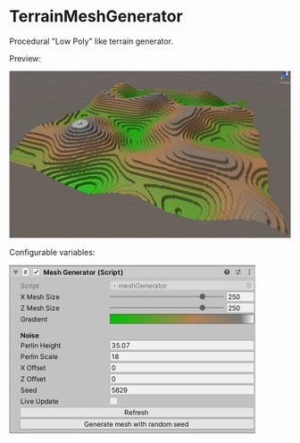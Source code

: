 # TerrainMeshGenerator
Procedural "Low Poly" like terrain generator.

Preview:

![screenshotMesh](screenshots/screenshotMesh.jpg)

Configurable variables:

![screenshotInspector](screenshots/screenshotInspector.jpg)
